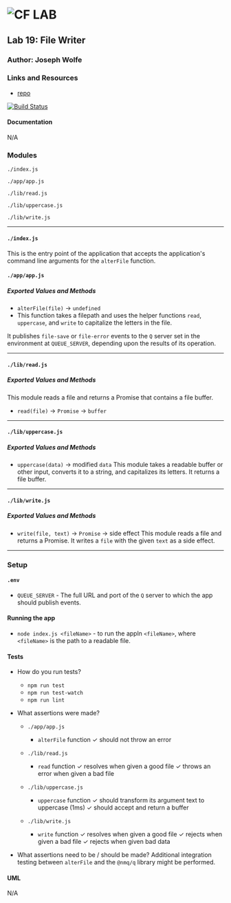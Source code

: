 ![CF](http://i.imgur.com/7v5ASc8.png) LAB
=================================================

## Lab 19: File Writer

### Author: Joseph Wolfe

### Links and Resources
* [repo](https://github.com/charmedsatyr-401-advanced-javascript/lab-19-file-writer)

[![Build Status](https://travis-ci.org/charmedsatyr-401-advanced-javascript/lab-19-file-writer.svg?branch=submission)](https://travis-ci.org/charmedsatyr-401-advanced-javascript/lab-19-file-writer)

#### Documentation
N/A

### Modules
`./index.js`

`./app/app.js`

`./lib/read.js`

`./lib/uppercase.js`

`./lib/write.js`

-----
#### `./index.js`
This is the entry point of the application that accepts the application's command line arguments for the `alterFile` function.

#### `./app/app.js`
##### Exported Values and Methods
* `alterFile(file)` -> `undefined`
* This function takes a filepath and uses the helper functions `read`, `uppercase`, and `write` to capitalize the letters in the file.

It publishes `file-save` or `file-error` events to the `Q` server set in the environment at `QUEUE_SERVER`, depending upon the results of its operation.

-----

#### `./lib/read.js`
##### Exported Values and Methods
This module reads a file and returns a Promise that contains a file buffer.
* `read(file)` -> `Promise` -> `buffer`

-----

#### `./lib/uppercase.js`
##### Exported Values and Methods
* `uppercase(data)` -> modified `data`
This module takes a readable buffer or other input, converts it to a string, and capitalizes its letters. It returns a file buffer.

-----

#### `./lib/write.js`
##### Exported Values and Methods
* `write(file, text)` -> `Promise` -> side effect
This module reads a file and returns a Promise. It writes a `file` with the given `text` as a side effect.
-----

### Setup
#### `.env`
* `QUEUE_SERVER` - The full URL and port of the `Q` server to which the app should publish events.

#### Running the app
* `node index.js <fileName>` - to run the appln `<fileName>`, where `<fileName>` is the path to a readable file. 

#### Tests
* How do you run tests?
  * `npm run test`
  * `npm run test-watch`
  * `npm run lint`

* What assertions were made?
  * `./app/app.js`
    * `alterFile` function
      ✓ should not throw an error

  * `./lib/read.js`
    * `read` function
      ✓ resolves when given a good file
      ✓ throws an error when given a bad file

  * `./lib/uppercase.js`
    * `uppercase` function
      ✓ should transform its argument text to uppercase (1ms)
      ✓ should accept and return a buffer

  * `./lib/write.js`
    * `write` function
      ✓ resolves when given a good file
      ✓ rejects when given a bad file
      ✓ rejects when given bad data

* What assertions need to be / should be made?
Additional integration testing between `alterFile` and the `@nmq/q` library might be performed.

#### UML
N/A
